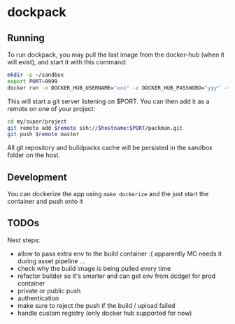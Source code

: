 # dockpack

## Running

To run dockpack, you may pull the last image from the docker-hub (when it will exist), and start it with this command:

````bash
mkdir -p ~/sandbox
export PORT=9999
docker run -e DOCKER_HUB_USERNAME="xxx" -e DOCKER_HUB_PASSWORD="yyy" -v /var/run/docker.sock:/var/run/docker.sock -v ~/sandbox:/sandbox -p $PORT:$PORT robinmonjo/dockpack:1.0
````

This will start a git server listening on $PORT. You can then add it as a remote on one of your project:

````bash
cd my/super/project
git remote add $remote ssh://$hostname:$PORT/packman.git
git push $remote master
````

All git repository and buildpacks cache will be persisted in the sandbox folder on the host.

## Development

You can dockerize the app using `make dockerize` and the just start the container and push onto it

## TODOs

Next steps:
- allow to pass extra env to the build container :( apparently MC needs it during asset pipeline ...
- check why the build image is being pulled every time
- refactor builder so it's smarter and can get env from dcdget for prod container
- private or public push
- authentication
- make sure to reject the push if the build / upload failed
- handle custom registry (only docker hub supported for now)